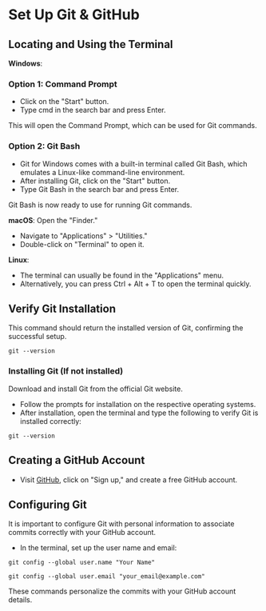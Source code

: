 # Set Up Git & GitHub

## Locating and Using the Terminal

**Windows**:

### Option 1: Command Prompt
- Click on the "Start" button.
- Type cmd in the search bar and press Enter.

This will open the Command Prompt, which can be used for Git commands.


### Option 2: Git Bash
- Git for Windows comes with a built-in terminal called Git Bash, which emulates a Linux-like command-line environment.
- After installing Git, click on the "Start" button.
- Type Git Bash in the search bar and press Enter.

Git Bash is now ready to use for running Git commands.

**macOS**:
Open the "Finder."

- Navigate to "Applications" > "Utilities."
- Double-click on "Terminal" to open it.

**Linux**:
- The terminal can usually be found in the "Applications" menu.
- Alternatively, you can press Ctrl + Alt + T to open the terminal quickly.

## Verify Git Installation
This command should return the installed version of Git, confirming the successful setup.

``git --version``

### Installing Git (If not installed)
Download and install Git from the official Git website.
- Follow the prompts for installation on the respective operating systems.
- After installation, open the terminal and type the following to verify Git is installed correctly:

``git --version``

## Creating a GitHub Account
- Visit [GitHub](https://github.com/), click on "Sign up," and create a free GitHub account.

## Configuring Git
It is important to configure Git with personal information to associate commits correctly with your GitHub account.

- In the terminal, set up the user name and email:

``git config --global user.name "Your Name"``

``git config --global user.email "your_email@example.com"``

These commands personalize the commits with your GitHub account details.
